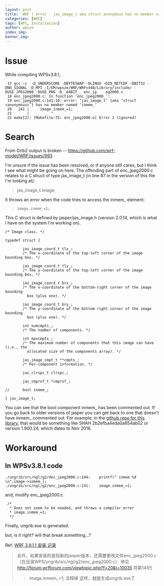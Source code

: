 ```yaml
---
layout: post
title:  WRF | error - jas_image_t aka struct anonymous has no member named inmem_ and image.inmem_=1
categories: [WRF]
tags: [WPS, Installation]
author: wpsze
index_img: 
banner_img: 
---
```


# Issue

While compiling WPSv3.8.1,

```
 17 gcc -c  -D_UNDERSCORE -DBYTESWAP -DLINUX -DIO_NETCDF -DBIT32 -DNO_SIGNAL -D_MPI -I/EM/wpsze/WRF/WRFv440/Library/include/ -DUSE_JPEG2000 -DUSE_PNG -D__64BIT__ enc_jp    eg2000.c
 18 enc_jpeg2000.c: In function ‘enc_jpeg2000_’:
 19 enc_jpeg2000.c:141:10: error: ‘jas_image_t’ {aka ‘struct <anonymous>’} has no member named ‘inmem_’
 20   141 |     image.inmem_=1;
 21       |          ^
 22 make[2]: [Makefile:75: enc_jpeg2000.o] Error 1 (ignored)
```

# Search

From Grib2 output is broken -- <https://github.com/wrf-model/WRF/issues/993>

I'm unsure if the issue has been resolved, or if anyone still cares, but I think I see what might be going on here. The offending part of enc_jpeg2000.c relates to a C struct of type jas_image_t (in line 87 in the version of this file I'm looking at):

>    jas_image_t image;

It throws an error when the code tries to access the inmem_ element:

>     image.inmem_=1;

This C struct is defined by jasper/jas_image.h (version 2.0.14, which is what I have on the system I'm working on).
```
/* Image class. */

typedef struct {

        jas_image_coord_t tlx_;
        /* The x-coordinate of the top-left corner of the image bounding box. */

        jas_image_coord_t tly_;
        /* The y-coordinate of the top-left corner of the image bounding box. */

        jas_image_coord_t brx_;
        /* The x-coordinate of the bottom-right corner of the image bounding
          box (plus one). */

        jas_image_coord_t bry_;
        /* The y-coordinate of the bottom-right corner of the image bounding
          box (plus one). */

        int numcmpts_;
        /* The number of components. */

        int maxcmpts_;
        /* The maximum number of components that this image can have (i.e., the
          allocated size of the components array). */

        jas_image_cmpt_t **cmpts_;
        /* Per-component information. */

        jas_clrspc_t clrspc_;

        jas_cmprof_t *cmprof_;

//      bool inmem_;

} jas_image_t;
```

You can see that the bool component inmem_ has been commented out. If you go back to older versions of jasper you can get back to one that doesn't have inmem_ commented out. For example, in the [github repo for this library](https://github.com/jasper-software/jasper), that would be something like SHAH 2b2efba4eda0a654ab02 or version 1.900.24, which dates to Nov 2016.

# Workaround
## In WPSv3.8.1 code

```
./ungrib/src/ngl/g2/dec_jpeg2000.c:104:    printf(" inmem %d \n",image->inmem_);
./ungrib/src/ngl/g2/enc_jpeg2000.c:141:    image.inmem_=1;
```

and, modify enc_jpeg2000.c

```
 /* 
  * Does not seem to be needed, and throws a compiler error
  * image.inmem_=1;
  */
```

Finally, ungrib.exe is generated.

but, is it right?  will that break something...?


Ref:
[WRF 3.9.1.1 安装 记录](https://www.cnblogs.com/jiangleads/articles/11422607.html)
>此外，如果安装的是较新的jasper版本，还需要更改文件enc_jpeg2000.c （在目录WPS/ungrib/src/ngl/g2/enc_jpeg2000.c）
> 参见 <http://forum.wrfforum.com/viewtopic.php?f=20&t=10035>
>将第141行
>> image.inmem_=1;
>注释掉
>这样，就能生成ungrib.exe了
